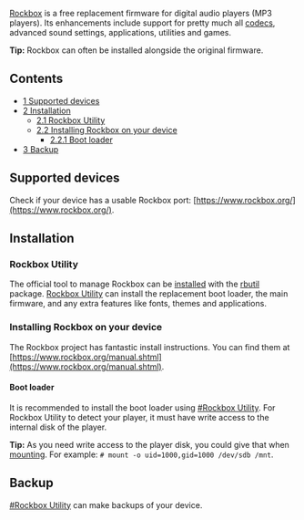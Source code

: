 [Rockbox](https://www.rockbox.org) is a free replacement firmware for digital audio players (MP3 players). Its enhancements include support for pretty much all [codecs](/index.php/Codecs "Codecs"), advanced sound settings, applications, utilities and games.

**Tip:** Rockbox can often be installed alongside the original firmware.

## Contents

*   [1 Supported devices](#Supported_devices)
*   [2 Installation](#Installation)
    *   [2.1 Rockbox Utility](#Rockbox_Utility)
    *   [2.2 Installing Rockbox on your device](#Installing_Rockbox_on_your_device)
        *   [2.2.1 Boot loader](#Boot_loader)
*   [3 Backup](#Backup)

## Supported devices

Check if your device has a usable Rockbox port: [https://www.rockbox.org/](https://www.rockbox.org/).

## Installation

### Rockbox Utility

The official tool to manage Rockbox can be [installed](/index.php/Installed "Installed") with the [rbutil](https://www.archlinux.org/packages/?name=rbutil) package. [Rockbox Utility](https://www.rockbox.org/wiki/RockboxUtility) can install the replacement boot loader, the main firmware, and any extra features like fonts, themes and applications.

### Installing Rockbox on your device

The Rockbox project has fantastic install instructions. You can find them at [https://www.rockbox.org/manual.shtml](https://www.rockbox.org/manual.shtml).

#### Boot loader

It is recommended to install the boot loader using [#Rockbox Utility](#Rockbox_Utility). For Rockbox Utility to detect your player, it must have write access to the internal disk of the player.

**Tip:** As you need write access to the player disk, you could give that when [mounting](/index.php/Mount "Mount"). For example: `# mount -o uid=1000,gid=1000 /dev/sdb /mnt`.

## Backup

[#Rockbox Utility](#Rockbox_Utility) can make backups of your device.